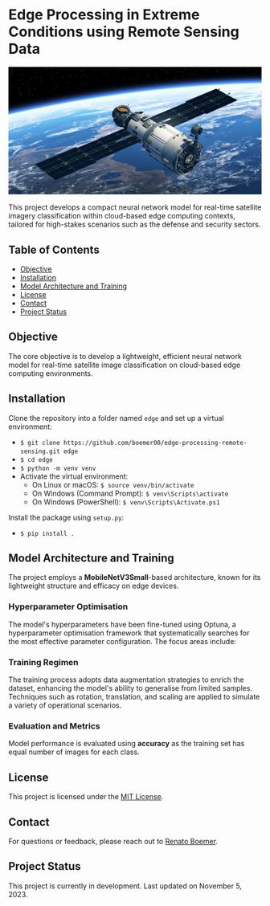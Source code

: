 # Edge Processing in Extreme Conditions using Remote Sensing Data

![Satellite Remote Sensing](docs/renato-boemer-satellite-remote-sensing.jpeg)

This project develops a compact neural network model for real-time satellite imagery classification within cloud-based edge computing contexts, tailored for high-stakes scenarios such as the defense and security sectors.

## Table of Contents
- [Objective](#objective)
- [Installation](#installation)
- [Model Architecture and Training](#model-architecture-and-training)
- [License](#license)
- [Contact](#contact)
- [Project Status](#project-status)

## Objective
The core objective is to develop a lightweight, efficient neural network model for real-time satellite image classification on cloud-based edge computing environments.

## Installation
Clone the repository into a folder named `edge` and set up a virtual environment:

- `$ git clone https://github.com/boemer00/edge-processing-remote-sensing.git edge`
- `$ cd edge`
- `$ python -m venv venv`
- Activate the virtual environment:
  - On Linux or macOS: `$ source venv/bin/activate`
  - On Windows (Command Prompt): `$ venv\Scripts\activate`
  - On Windows (PowerShell): `$ venv\Scripts\Activate.ps1`

Install the package using `setup.py`:

- `$ pip install .`

## Model Architecture and Training
The project employs a **MobileNetV3Small**-based architecture, known for its lightweight structure and efficacy on edge devices.

### Hyperparameter Optimisation
The model's hyperparameters have been fine-tuned using Optuna, a hyperparameter optimisation framework that systematically searches for the most effective parameter configuration. The focus areas include:

### Training Regimen
The training process adopts data augmentation strategies to enrich the dataset, enhancing the model's ability to generalise from limited samples. Techniques such as rotation, translation, and scaling are applied to simulate a variety of operational scenarios.

### Evaluation and Metrics
Model performance is evaluated using **accuracy** as the training set has equal number of images for each class.

## License
This project is licensed under the [MIT License](LICENSE.txt).

## Contact
For questions or feedback, please reach out to [Renato Boemer](https://www.linkedin.com/in/renatoboemer/).

## Project Status
This project is currently in development.
Last updated on November 5, 2023.
